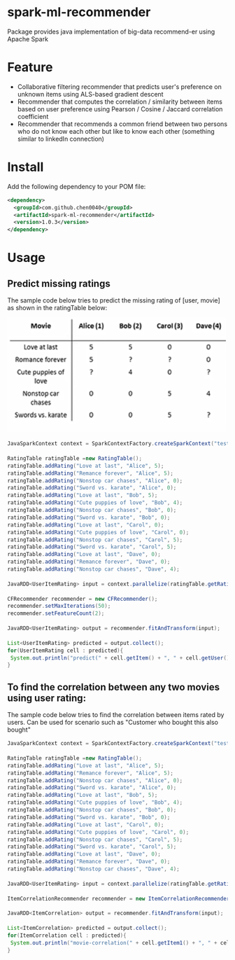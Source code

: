 # spark-ml-recommender

Package provides java implementation of big-data recommend-er using Apache Spark

# Feature

* Collaborative filtering recommender that predicts user's preference on unknown items using ALS-based gradient descent
* Recommender that computes the correlation / similarity between items based on user preference using Pearson / Cosine / Jaccard correlation coefficient
* Recommender that recommends a common friend between two persons who do not know each other but like to know each other (something similar to linkedIn connection)

# Install

Add the following dependency to your POM file:

```xml
<dependency>
  <groupId>com.github.chen0040</groupId>
  <artifactId>spark-ml-recommender</artifactId>
  <version>1.0.3</version>
</dependency>
```

# Usage

## Predict missing ratings 

The sample code below tries to predict the missing rating of [user, movie] as shown in the ratingTable below:

![movie-recommender](images/movie-recommender.png)

```java
JavaSparkContext context = SparkContextFactory.createSparkContext("testing-1");

RatingTable ratingTable =new RatingTable();
ratingTable.addRating("Love at last", "Alice", 5);
ratingTable.addRating("Remance forever", "Alice", 5);
ratingTable.addRating("Nonstop car chases", "Alice", 0);
ratingTable.addRating("Sword vs. karate", "Alice", 0);
ratingTable.addRating("Love at last", "Bob", 5);
ratingTable.addRating("Cute puppies of love", "Bob", 4);
ratingTable.addRating("Nonstop car chases", "Bob", 0);
ratingTable.addRating("Sword vs. karate", "Bob", 0);
ratingTable.addRating("Love at last", "Carol", 0);
ratingTable.addRating("Cute puppies of love", "Carol", 0);
ratingTable.addRating("Nonstop car chases", "Carol", 5);
ratingTable.addRating("Sword vs. karate", "Carol", 5);
ratingTable.addRating("Love at last", "Dave", 0);
ratingTable.addRating("Remance forever", "Dave", 0);
ratingTable.addRating("Nonstop car chases", "Dave", 4);

JavaRDD<UserItemRating> input = context.parallelize(ratingTable.getRatings());

CFRecommender recommender = new CFRecommender();
recommender.setMaxIterations(50);
recommender.setFeatureCount(2);

JavaRDD<UserItemRating> output = recommender.fitAndTransform(input);

List<UserItemRating> predicted = output.collect();
for(UserItemRating cell : predicted){
 System.out.println("predict(" + cell.getItem() + ", " + cell.getUser() + "): " + cell.getValue());
}
```

## To find the correlation between any two movies using user rating:

The sample code below tries to find the correlation between items rated by users. Can be used for scenario such as "Customer who bought this also bought"

```java
JavaSparkContext context = SparkContextFactory.createSparkContext("testing-1");

RatingTable ratingTable =new RatingTable();
ratingTable.addRating("Love at last", "Alice", 5);
ratingTable.addRating("Remance forever", "Alice", 5);
ratingTable.addRating("Nonstop car chases", "Alice", 0);
ratingTable.addRating("Sword vs. karate", "Alice", 0);
ratingTable.addRating("Love at last", "Bob", 5);
ratingTable.addRating("Cute puppies of love", "Bob", 4);
ratingTable.addRating("Nonstop car chases", "Bob", 0);
ratingTable.addRating("Sword vs. karate", "Bob", 0);
ratingTable.addRating("Love at last", "Carol", 0);
ratingTable.addRating("Cute puppies of love", "Carol", 0);
ratingTable.addRating("Nonstop car chases", "Carol", 5);
ratingTable.addRating("Sword vs. karate", "Carol", 5);
ratingTable.addRating("Love at last", "Dave", 0);
ratingTable.addRating("Remance forever", "Dave", 0);
ratingTable.addRating("Nonstop car chases", "Dave", 4);

JavaRDD<UserItemRating> input = context.parallelize(ratingTable.getRatings());

ItemCorrelationRecommender recommender = new ItemCorrelationRecommender();

JavaRDD<ItemCorrelation> output = recommender.fitAndTransform(input);

List<ItemCorrelation> predicted = output.collect();
for(ItemCorrelation cell : predicted){
 System.out.println("movie-correlation(" + cell.getItem1() + ", " + cell.getItem2() + "): " + cell.getPearson());
}
```
